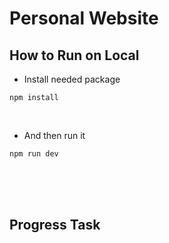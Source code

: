 # Personal Website

## How to Run on Local

- Install needed package
```
npm install
```

&nbsp;

- And then run it
```
npm run dev
```

<br>
<br>
<br>

## Progress Task
